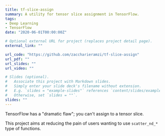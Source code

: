 ```yaml
---
title: tf-slice-assign
summary: A utility for tensor slice assignment in TensorFlow.
tags:
- Deep Learning
- TensorFlow
date: "2020-06-01T00:00:00Z"

# Optional external URL for project (replaces project detail page).
external_link: ""

url_code: "https://github.com/zaccharieramzi/tf-slice-assign"
url_pdf: ""
url_slides: ""
url_video: ""

# Slides (optional).
#   Associate this project with Markdown slides.
#   Simply enter your slide deck's filename without extension.
#   E.g. `slides = "example-slides"` references `content/slides/example-slides.md`.
#   Otherwise, set `slides = ""`.
slides: ""
---
```


TensorFlow has a "dramatic flaw"; you can't assign to a tensor slice.

This project aims at reducing the pain of users wanting to use `scatter_nd_*` type of functions.
